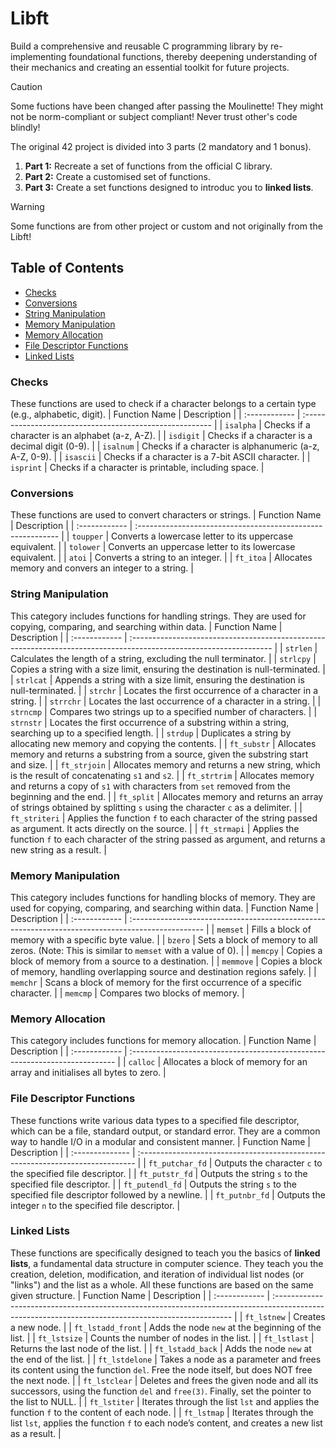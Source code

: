 # Libft
Build a comprehensive and reusable C programming library by re-implementing foundational functions, thereby deepening understanding of their mechanics and creating an essential toolkit for future projects.

> [!CAUTION]
> Some fuctions have been changed after passing the Moulinette! They might not be norm-compliant or subject compliant! Never trust other's code blindly!

The original 42 project is divided into 3 parts (2 mandatory and 1 bonus).
1. **Part 1:** Recreate a set of functions from the official C library.
2. **Part 2:** Create a customised set of functions.
3. **Part 3:** Create a set functions designed to introduc you to **linked lists**.

> [!WARNING]
> Some functions are from other project or custom and not originally from the Libft!

## Table of Contents

- [Checks](url)
- [Conversions](url)
- [String Manipulation](url)
- [Memory Manipulation](url)
- [Memory Allocation](url)
- [File Descriptor Functions](url)
- [Linked Lists](url)

### Checks
These functions are used to check if a character belongs to a certain type (e.g., alphabetic, digit).
| Function Name | Description                                              |
| :------------ | :------------------------------------------------------- |
| `isalpha`     | Checks if a character is an alphabet (a-z, A-Z).         |
| `isdigit`     | Checks if a character is a decimal digit (0-9).          |
| `isalnum`     | Checks if a character is alphanumeric (a-z, A-Z, 0-9).   |
| `isascii`     | Checks if a character is a 7-bit ASCII character.        |
| `isprint`     | Checks if a character is printable, including space.     |

### Conversions
These functions are used to convert characters or strings.
| Function Name | Description                                                 |
| :------------ | :---------------------------------------------------------- |
| `toupper`     | Converts a lowercase letter to its uppercase equivalent.    |
| `tolower`     | Converts an uppercase letter to its lowercase equivalent.   |
| `atoi`        | Converts a string to an integer.                            |
| `ft_itoa`     | Allocates memory and convers an integer to a string.        |

### String Manipulation
This category includes functions for handling strings. They are used for copying, comparing, and searching within data.
| Function Name | Description                                                                                                        |
| :------------ | :----------------------------------------------------------------------------------------------------------------- |
| `strlen`      | Calculates the length of a string, excluding the null terminator.                                                  |
| `strlcpy`     | Copies a string with a size limit, ensuring the destination is null-terminated.                                    |
| `strlcat`     | Appends a string with a size limit, ensuring the destination is null-terminated.                                   |
| `strchr`      | Locates the first occurrence of a character in a string.                                                           |
| `strrchr`     | Locates the last occurrence of a character in a string.                                                            |
| `strncmp`     | Compares two strings up to a specified number of characters.                                                       |
| `strnstr`     | Locates the first occurrence of a substring within a string, searching up to a specified length.                   |
| `strdup`      | Duplicates a string by allocating new memory and copying the contents.                                             |
| `ft_substr`   | Allocates memory and returns a substring from a source, given the substring start and size.                        |
| `ft_strjoin`  | Allocates memory and returns a new string, which is the result of concatenating `s1` and `s2`.                     |
| `ft_strtrim`  | Allocates memory and returns a copy of `s1` with characters from `set` removed from the beginning and the end.     |
| `ft_split`    | Allocates memory and returns an array of strings obtained by splitting `s` using the character `c` as a delimiter. |
| `ft_striteri` | Applies the function `f` to each character of the string passed as argument. It acts directly on the source.       |
| `ft_strmapi`  | Applies the function `f` to each character of the string passed as argument, and returns a new string as a result. |

### Memory Manipulation
This category includes functions for handling blocks of memory. They are used for copying, comparing, and searching within data.
| Function Name | Description                                                                                       |
| :------------ | :------------------------------------------------------------------------------------------------ |
| `memset`      | Fills a block of memory with a specific byte value.                                               |
| `bzero`       | Sets a block of memory to all zeros. (Note: This is similar to `memset` with a value of 0).       |
| `memcpy`      | Copies a block of memory from a source to a destination.                                          |
| `memmove`     | Copies a block of memory, handling overlapping source and destination regions safely.             |
| `memchr`      | Scans a block of memory for the first occurrence of a specific character.                         |
| `memcmp`      | Compares two blocks of memory.                                                                    |

### Memory Allocation
This category includes functions for memory allocation.
| Function Name | Description                                                                 |
| :------------ | :-------------------------------------------------------------------------- |
| `calloc`      | Allocates a block of memory for an array and initialises all bytes to zero. |

### File Descriptor Functions
These functions write various data types to a specified file descriptor, which can be a file, standard output, or standard error. They are a common way to handle I/O in a modular and consistent manner.
| Function Name   | Description                                                                    |
| :-------------- | :----------------------------------------------------------------------------- |
| `ft_putchar_fd` | Outputs the character `c` to the specified file descriptor.                    |
| `ft_putstr_fd`  | Outputs the string `s` to the specified file descriptor.                       |
| `ft_putendl_fd` | Outputs the string `s` to the specified file descriptor followed by a newline. |
| `ft_putnbr_fd`  | Outputs the integer `n` to the specified file descriptor.                      |

### Linked Lists
These functions are specifically designed to teach you the basics of **linked lists**, a fundamental data structure in computer science. They teach you the creation, deletion, modification, and iteration of individual list nodes (or "links") and the list as a whole. All these functions are based on the same given structure.
| Function Name | Description |
| :------------ | :------------------------------------------------------------------------------------------------------------------------------------------------- |
| `ft_lstnew`       | Creates a new node.                                                                                                                            |
| `ft_lstadd_front` | Adds the node `new` at the beginning of the list.                                                                                              |
| `ft_lstsize`      | Counts the number of nodes in the list.                                                                                                        |
| `ft_lstlast`      | Returns the last node of the list.                                                                                                             |
| `ft_lstadd_back`  | Adds the node `new` at the end of the list.                                                                                                    |
| `ft_lstdelone`    | Takes a node as a parameter and frees its content using the function `del`. Free the node itself, but does NOT free the next node.             |
| `ft_lstclear`     | Deletes and frees the given node and all its successors, using the function `del` and `free(3)`. Finally, set the pointer to the list to NULL. |
| `ft_lstiter`      | Iterates through the list `lst` and applies the function `f` to the content of each node.                                                      |
| `ft_lstmap`       | Iterates through the list `lst`, applies the function `f` to each node’s content, and creates a new list as a result.                          |
